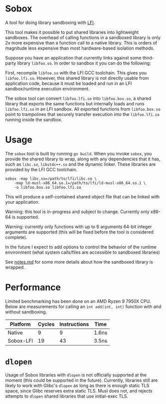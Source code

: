 # Sobox

A tool for doing library sandboxing with [LFI](https://github.com/zyedidia/lfi).

This tool makes it possible to put shared libraries into lightweight sandboxes.
The overhead of calling functions in a sandboxed library is only 2x more
expensive than a function call to a native library. This is orders of magnitude
less expensive than most hardware-based isolation methods.

Suppose you have an application that currently links against some third-party
library `libfoo.so`. In order to sandbox it you can do the following:

First, recompile `libfoo.so` with the LFI GCC toolchain. This gives you
`libfoo.lfi.so`. However, this shared library is not directly usable from
application code, because it must be loaded and run in an LFI sandbox/runtime
execution environment.

The sobox tool can convert `libfoo.lfi.so` into `libfoo.box.so`, a shared
library that exports the same functions but internally loads and runs
`libfoo.lfi.so` in an LFI sandbox. All exported functions from `libfoo.box.so`
point to trampolines that securely transfer execution into the `libfoo.lfi.so`
running inside the sandbox.

# Usage

The `sobox` tool is built by running `go build`. When you invoke `sobox`, you
provide the shared library to wrap, along with any dependencies that it has,
such as `libc.so`, `libstdc++.so` and the dynamic linker. These libraries are
provided by the LFI GCC toolchain.

```
sobox -map libc.so=/path/to/lfi/libc.so \
    -map ld-musl-x86_64.so.1=/path/to/lfi/ld-musl-x86_64.so.1 \
    -o libfoo.box.so libfoo.lfi.so
```

This will produce a self-contained shared object file that can be linked with
your application.

Warning: this tool is in-progress and subject to change. Currently only x86-64
is supported.

Warning: currently only functions with up to 6 arguments 64-bit integer
arguments are supported (this will be fixed before the tool is considered
complete).

In the future I expect to add options to control the behavior of the runtime
environment (what system calls/files are accessible to sandboxed libraries)

See [notes.md](./notes.md) for some more details about how the sandboxed library
is wrapped.

# Performance

Limited benchmarking has been done on an AMD Ryzen 9 7950X CPU. Below are
measurements for calling an `int add(int, int)` function with and without
sandboxing.

| Platform | Cycles | Instructions | Time |
| --- | --- | --- | --- |
| Native | 9 | 9 | 1.6ns |
| Sobox-LFI | 19 | 43 | 3.5ns |

# `dlopen`

Usage of Sobox libraries with `dlopen` is not officially supported at the
moment (this could be supported in the future). Currently, libraries still are
likely to work with Glibc's `dlopen` as long as there is enough static TLS
space, since Glibc reserves extra static TLS. Musl does not, and rejects
attempts to `dlopen` shared libraries that use initial-exec TLS.
